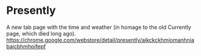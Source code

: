 # Presently
A new tab page with the time and weather (in homage to the old Currently page, which died long ago).
https://chrome.google.com/webstore/detail/presently/aikckckhmjomanhniabajcbhmhpifepf
